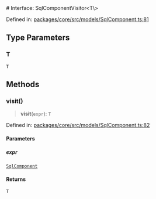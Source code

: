 <div v-pre>
# Interface: SqlComponentVisitor&lt;T\&gt;

Defined in: [packages/core/src/models/SqlComponent.ts:81](https://github.com/mk3008/rawsql-ts/blob/3b53f17d700cf976ce5c49b674a04b41eeb14c40/packages/core/src/models/SqlComponent.ts#L81)

## Type Parameters

### T

`T`

## Methods

### visit()

> **visit**(`expr`): `T`

Defined in: [packages/core/src/models/SqlComponent.ts:82](https://github.com/mk3008/rawsql-ts/blob/3b53f17d700cf976ce5c49b674a04b41eeb14c40/packages/core/src/models/SqlComponent.ts#L82)

#### Parameters

##### expr

[`SqlComponent`](../classes/SqlComponent.md)

#### Returns

`T`
</div>
